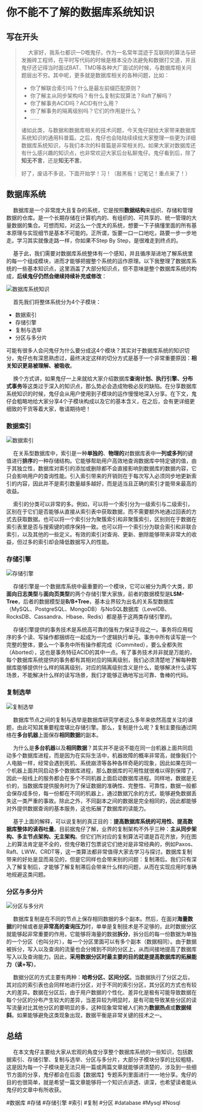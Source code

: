 # 你不能不了解的数据库系统知识

## 写在开头
> &emsp; 大家好，我系乜都识一D嘅鬼仔。作为一名常年混迹于互联网的算法与研发搬砖工程师，在平时写代码的时候是根本没办法避免和数据打交道，并且鬼仔还记得当时面试BAT、TMD等各种大厂面试的时候，与数据库相关问题层出不穷。其中呢，更多就是数据库相关的各种问题，比如：
> - 你了解联合索引吗？什么是最左前缀匹配原则？
> - 你了解主从同步架构吗？有什么复制实现算法？Raft了解吗？
> - 你了解事务ACID吗？ACID有什么用？
> - 你了解事务的隔离级别吗？它们的作用是什么？
> - ......
> 
> 诸如此类，与数据和数据库相关的技术问题，今天鬼仔就给大家带来数据库系统知识的通用科普篇。之后，鬼仔也会陆陆续续给大家整理一些更为详细数据库系统知识，与我们本次的科普篇是非常相关的。如果大家对数据库还有什么感兴趣的知识点，也非常欢迎大家后台私聊鬼仔。鬼仔看到后，除了**知无不言**，还是**知无不言**。
> 
> 好了，废话不多说，下面开始学！习！（敲黑板！记笔记！重点来了！）

## 数据库系统
&emsp; 数据库是一个非常庞大且复杂的系统，它是按照**数据结构**来组织、存储和管理数据的仓库。是一个长期存储在计算机内的、有组织的、可共享的、统一管理的大量数据的集合。可想而知，对这么一个庞大的系统，想要一下子搞懂里面的所有基本原理与实现细节是基本不可能的。正所谓，饭要一口一口地吃，路要一步一步地走。学习其实就像走路一样，你如果不Step By Step，是很难走到终点的。

&emsp; 基于此，我们需要对数据库系统整体有一个感知，并且循序渐进地了解系统里的每一个组成模块，进而才能够把握整个系统的运作原理。以下我整理了数据库系统的一些基本知识点，这里涵盖了大部分知识点，但不意味是整个数据库系统的构成，**后续鬼仔仍然会继续持续补充或修改**：

![数据库系统知识](../pictures/数据库思维导图.png)

&emsp; 首先我们将整体系统分为4个子模块：
- 数据索引
- 存储引擎
- 复制与选举
- 分区与多分片

可能有很多人会问鬼仔为什么要分成这4个模块？其实对于数据库系统的知识切分，鬼仔也有深思熟虑过，最终决定这样的切分方式是基于一个非常重要原因：**相关知识更易被理解、被吸收**。

&emsp; 换个方式讲，如果鬼仔一上来就给大家介绍数据库**查询计划、执行引擎、分布式事务**等这类过于深入的知识点，那么势必会造成物极必反的缺陷。在分享数据库系统知识的时候，鬼仔会从用户使用到子模块的运作慢慢地深入分享。在下文，鬼仔会粗略地给大家分享4个子模块构成以及它的基本含义，在之后，会有更详细更细致的干货等着大家，敬请期待吧！


### 数据索引
![数据索引](../pictures/索引.png)

&emsp; 在关系型数据库中，索引是一种**单独的**、**物理的**对数据库表中**一列或多列**的键值进行**排序**的一种存储结构。它能够帮助用户高效地查询数据库中特定键的值，由于其独立性，数据库对索引的添加或删除都不会直接影响到数据库的数据内容，它只会影响用户的查询性能。引入索引带来的开销则在于每次写入必须同步地更新索引的内容，因此并不是索引数量越多越好，而是适当且正确的索引才能带来最高的收益。

&emsp; 索引的分类可以非常的多。例如，可以将一个索引分为一级索引与二级索引，区别在于它们是否能够从直接从索引表中获取数据，而不需要额外地通过回表的方式去获取数据。也可以将一个索引分为聚簇索引和非聚簇索引，区别则在于数据在索引表里是否与搜索键的顺序保持一致。也可以将一个索引分为联合索引和非联合索引，以及其他的一些定义。有效的索引对查询、更新、删除能够带来非常大的收益，但过多的索引却会降低数据写入的性能。


### 存储引擎
![存储引擎](../pictures/存储引擎.png)

&emsp; 存储引擎是一个数据库系统中最重要的一个模块，它可以被分为两个大类，即**面向日志类型**与**面向页类型**的两个存储引擎大家族，前者的数据模型是**LSM-Tree**，后者的数据模型是**B/B+Tree**，基本业界较为出名的关系型数据库（MySQL、PostgreSQL、MongoDB）与NoSQL数据库（LevelDB、RocksDB、Cassandra、Hbase、Redis）都是基于这两类存储引擎的。

&emsp; 存储引擎提供的事务技术是系统高可靠的强有力保证手段之一。事务将应用程序的多个读、写操作都捆绑在一起成为一个逻辑执行单元。事务中所有读写是一个完整的整体，要么一个事务中所有操作都完成（Commited），要么全都失败（Aborted），这也是事务特征ACID的其中一点。有了事务技术并非就是万能的，每个数据库系统提供的事务都有其相对应的隔离级别，我们必须清楚地了解每种数据库能够提供什么样的隔离级别，对应的隔离级别含义是什么，能够解决什么读写场景，不能解决什么样的读写场景，我们才能够正确地写出可靠、鲁棒的代码。

### 复制选举
![复制选举](../pictures/复制选举.png)

&emsp; 数据库节点之间的复制与选举是数据库研究学者这么多年来依然高度关注的课题，由此可知其重要程度堪比存储引擎。那么，复制是什么呢？复制主要指通过网络在**多台机器**上面保存**相同数据**的副本。

&emsp; 为什么是**多台机器**以及**相同数据**？其实并不是说不能在同一台机器上面共同启动多个数据库进程，而是因为在实际生活中，机器故障的概率非常高，就像我们个人电脑一样，经常会遇到死机、系统崩溃等各种各样奇葩的现象，因此如果在同一个机器上面共同启动多个数据库进程，那么数据库的可用性就很难以得到保障了，因此一般线上的服务都会在多个不同机器上面启动数据库进程。同样地，数据是无价的，当数据库提供服务时为了保证数据的准确性、完整性、可靠性，数据一般都会保存成多份，每一份都在不同的机器上，通过数据冗余的方式，能够避免数据丢失这一类严重的事故。除此之外，不同副本之间的数据是完全相同的，因此都能够对外提供数据查询的基本服务，这也拓展了数据库的读能力。

&emsp; 基于上面的解释，可以说复制的真正目的：**提高数据库系统的可用性、提高数据库整体的读吞吐量**。目前据鬼仔了解，业界的复制架构不外乎三种：**主从同步架构、多主节点架构、无主架构**。但它们所对应的复制算法可谓是百花齐放，列在图上的算法肯定是不全的，但鬼仔敢打包票说它们绝对是非常经典的，例如Paxos、Raft、LWW、CRDT等，这一类算法都非常值得大家去学习与探讨。数据库复制带来的好处是显而易见的，但是它同样也会带来别的问题：复制滞后。我们只有深入了解复制后，才能够了解复制滞后会带来什么样的问题，从而在实现应用时准确地规避这类问题。


### 分区与多分片
![分区与多分片](../pictures/分区与多分片.png)

&emsp; 数据库复制是在不同的节点上保存相同数据的多个副本。然后，在面对**海量数据**的时候或者是**非常高的查询压力**时，单单是复制技术是不足够的，此时数据分区就能够起非常重要的作用，它能够将海量的数据**拆分**，拆分后的每一份数据为单独的一个分区（也叫分片），每一个分区里面可以有多个副本（数据相同）。由于数据被拆分，写入以及查询的流量也会分摊到不同的分区上，从而间接地提高了数据库写入以及查询能力。因此，**采用数据分区时最主要的目的就是提高数据库的拓展能力（读+写）**。

&emsp; 数据分区的方式主要有两种：**哈希分区、区间分区**。当数据执行了分区之后，其对应的索引表也会同样地进行分区，对于不同的索引分区，其分区的方式也有较大的差异。数据在分区后，由于用户数据的个性化、差异化是极有可能导致数据在每个分区的分布产生较大的差异，当差异较为明显时，是有可能导致某些分区的读写流量对比其他分区的要明显的多，这种现象常常被人们称为**数据热点**或**数据倾斜**。如果能够避免这类现象出现，数据平衡是非常关键的技术之一。


## 总结
&emsp; 在本文鬼仔主要给大家从宏观的角度分享整个数据库系统的一些知识，包括数据索引、存储引擎、复制与选举、分区与多分片，大部分子模块分享的比较粗糙，这是因为每一个子模块是无法只用一篇或两篇文章就能够讲清楚的，涉及到一些细节方面的分享，鬼仔都会在后面【数据库】专题系列里面进行一一地分享。鬼仔的目的也很简单，就是希望一篇文章能够将一个知识点讲透、讲深，也希望读者能从鬼仔的文章中有所收获。

#数据库 #存储 #存储引擎 #索引 #复制 #分区 #database #Mysql #Nosql
